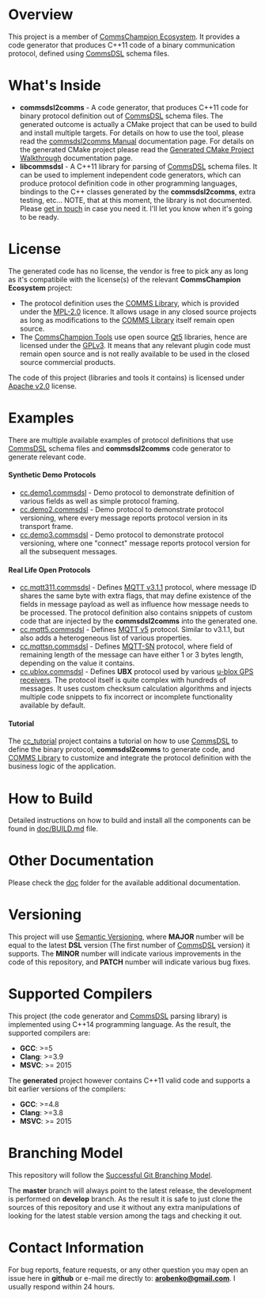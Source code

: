 # Overview
This project is a member of [CommsChampion Ecosystem](https://commschamp.github.io).
It provides a code generator that produces C++11 code of a binary communication protocol,
defined using [CommsDSL](https://github.com/commschamp/CommsDSL-Specification) 
schema files. 

# What's Inside
- **commsdsl2comms** - A code generator, that produces C++11 code for binary
protocol definition out of [CommsDSL](https://github.com/commschamp/CommsDSL-Specification) 
schema files. The generated outcome is actually a CMake project that can be used to
build and install multiple targets. For details on how to use the tool, please read the 
[commsdsl2comms Manual](doc/Manual_commsdsl2comms.md) 
documentation page. For details on the generated CMake project please read the
[Generated CMake Project Walkthrough](doc/GeneratedProjectWalkthrough.md)
documentation page.
- **libcommsdsl** - A C++11 library for parsing of 
[CommsDSL](https://github.com/commschamp/CommsDSL-Specification) schema files.
It can be used to implement independent code generators, which can produce
protocol definition code in other programming languages, bindings to the C++
classes generated by the **commsdsl2comms**, extra testing, etc... 
NOTE, that at this moment, the library is not documented. Please
[get in touch](#contact-information) in case you need it. I'll let you know
when it's going to be ready.

# License
The generated code has no license, the vendor is free to
pick any as long as it's compatibile with the license(s) of the
relevant **CommsChampion Ecosystem** project:

- The protocol definition uses the 
  [COMMS Library](https://github.com/commschamp/comms),
  which is provided under the [MPL-2.0](https://www.mozilla.org/en-US/MPL/2.0/) licence.
  It allows usage in any closed source projects as long as modifications to the 
  [COMMS Library](https://github.com/commschamp/comms) itself remain
  open source.
- The [CommsChampion Tools](https://github.com/commschamp/cc_tools_qt)
  use open source [Qt5](https://www.qt.io/) libraries, hence are licensed under the 
  [GPLv3](https://www.gnu.org/licenses/gpl-3.0.en.html). It means that any relevant plugin
  code must remain open source and is not really available to be used in the closed source
  commercial products.

The code of this project (libraries and tools it contains) 
is licensed under [Apache v2.0](https://www.apache.org/licenses/LICENSE-2.0) license.

# Examples
There are multiple available examples of protocol definitions that use 
[CommsDSL](https://github.com/commschamp/CommsDSL-Specification) schema files
and **commsdsl2comms** code generator to generate relevant code.

#### Synthetic Demo Protocols
- [cc.demo1.commsdsl](https://github.com/commschamp/cc.demo1.commsdsl) - Demo 
protocol to demonstrate definition of various fields as well as simple protocol framing.
- [cc.demo2.commsdsl](https://github.com/commschamp/cc.demo2.commsdsl) - Demo 
protocol to demonstrate protocol versioning, where every message reports protocol
version in its transport frame.
- [cc.demo3.commsdsl](https://github.com/commschamp/cc.demo3.commsdsl) - Demo 
protocol to demonstrate protocol versioning, where one "connect" message reports protocol
version for all the subsequent messages.

#### Real Life Open Protocols
- [cc.mqtt311.commsdsl](https://github.com/commschamp/cc.mqtt311.commsdsl) - 
Defines [MQTT v3.1.1](http://docs.oasis-open.org/mqtt/mqtt/v3.1.1/os/mqtt-v3.1.1-os.pdf)
protocol, where message ID shares
the same byte with extra flags, that may define existence of the fields in
message payload as well as influence how message needs to be processed. The protocol
definition also contains snippets of custom code that are injected by the
**commsdsl2comms** into the generated one.
- [cc.mqtt5.commsdsl](https://github.com/commschamp/cc.mqtt5.commsdsl) - 
Defines [MQTT v5](http://docs.oasis-open.org/mqtt/mqtt/v5.0/cs02/mqtt-v5.0-cs02.html) 
protocol. Similar to v3.1.1, but also adds a heterogeneous list of 
various properties.
- [cc.mqttsn.commsdsl](https://github.com/commschamp/cc.mqttsn.commsdsl) - 
Defines [MQTT-SN](http://mqtt.org/2013/12/mqtt-for-sensor-networks-mqtt-sn) 
protocol, where field of remaining length of the message can 
have either 1 or 3 bytes length, depending on the value it contains.
- [cc.ublox.commsdsl](https://github.com/commschamp/cc.ublox.commsdsl) - 
Defines **UBX** protocol used by various
[u-blox GPS receivers](https://www.u-blox.com/en/position-time). The protocol
itself is quite complex with hundreds of messages. It uses custom checksum
calculation algorithms and injects multiple code snippets to fix incorrect
or incomplete functionality available by default.

#### Tutorial
The [cc_tutorial](https://github.com/commschamp/cc_tutorial/) project contains a 
tutorial on how to use 
[CommsDSL](https://github.com/commschamp/CommsDSL-Specification) to define the binary protocol,
**commsdsl2comms** to generate code, and 
[COMMS Library](https://github.com/commschamp/comms) to customize and 
integrate the protocol definition with the business logic of the application.

# How to Build
Detailed instructions on how to build and install all the components can be
found in [doc/BUILD.md](doc/BUILD.md) file.

# Other Documentation
Please check the [doc](doc) folder for the available additional documentation.

# Versioning
This project will use [Semantic Versioning](https://semver.org/), where
**MAJOR** number will be equal to the latest **DSL** version 
(The first number of [CommsDSL](https://github.com/commschamp/CommsDSL-Specification)
version) it supports. The **MINOR** number will indicate various improvements
in the code of this repository, and **PATCH** number will indicate various bug fixes.

# Supported Compilers
This project (the code generator and [CommsDSL](https://github.com/commschamp/CommsDSL-Specification) 
parsing library) is implemented using C++14 programming language. As the result,
the supported compilers are:
- **GCC**: >=5
- **Clang**: >=3.9
- **MSVC**: >= 2015

The **generated** project however contains C++11 valid code and supports a bit earlier
versions of the compilers:
- **GCC**: >=4.8
- **Clang**: >=3.8
- **MSVC**: >= 2015

# Branching Model
This repository will follow the 
[Successful Git Branching Model](http://nvie.com/posts/a-successful-git-branching-model/).

The **master** branch will always point to the latest release, the
development is performed on **develop** branch. As the result it is safe
to just clone the sources of this repository and use it without
any extra manipulations of looking for the latest stable version among the tags and
checking it out.

# Contact Information
For bug reports, feature requests, or any other question you may open an issue
here in **github** or e-mail me directly to: **arobenko@gmail.com**. I usually
respond within 24 hours.

